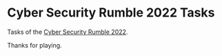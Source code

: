 Cyber Security Rumble 2022 Tasks
================================

Tasks of the [Cyber Security Rumble 2022](https://www.cybersecurityrumble.de).

Thanks for playing.

